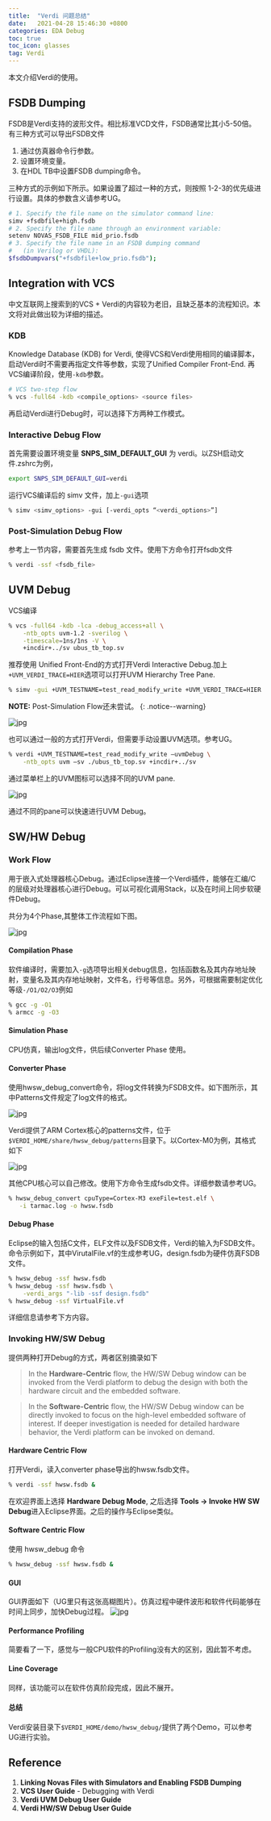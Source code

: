 ```yaml
---
title:  "Verdi 问题总结"
date:   2021-04-28 15:46:30 +0800
categories: EDA Debug
toc: true
toc_icon: glasses
tag: Verdi
---
```


本文介绍Verdi的使用。

## FSDB Dumping
FSDB是Verdi支持的波形文件。相比标准VCD文件，FSDB通常比其小5-50倍。有三种方式可以导出FSDB文件

1. 通过仿真器命令行参数。
2. 设置环境变量。
3. 在HDL TB中设置FSDB dumping命令。

三种方式的示例如下所示。如果设置了超过一种的方式，则按照 1-2-3的优先级进行设置。具体的参数含义请参考UG。
```bash 
# 1. Specify the file name on the simulator command line:
simv +fsdbfile+high.fsdb
# 2. Specify the file name through an environment variable:
setenv NOVAS_FSDB_FILE mid_prio.fsdb
# 3. Specify the file name in an FSDB dumping command 
#   (in Verilog or VHDL):
$fsdbDumpvars("+fsdbfile+low_prio.fsdb");
```


## Integration with VCS
中文互联网上搜索到的VCS + Verdi的内容较为老旧，且缺乏基本的流程知识。本文将对此做出较为详细的描述。

### KDB
Knowledge Database (KDB) for Verdi, 使得VCS和Verdi使用相同的编译脚本，启动Verdi时不需要再指定文件等参数，实现了Unified Compiler Front-End. 再VCS编译阶段，使用`-kdb`参数。
```bash
# VCS two-step flow
% vcs -full64 -kdb <compile_options> <source files>
```
再启动Verdi进行Debug时，可以选择下方两种工作模式。

### Interactive Debug Flow
首先需要设置环境变量 **SNPS_SIM_DEFAULT_GUI** 为 verdi。以ZSH启动文件.zshrc为例，
```zsh
export SNPS_SIM_DEFAULT_GUI=verdi
```

运行VCS编译后的 simv 文件，加上`-gui`选项
``` bash
% simv <simv_options> -gui [-verdi_opts “<verdi_options>”]
```
### Post-Simulation Debug Flow 
参考上一节内容，需要首先生成 fsdb 文件。使用下方命令打开fsdb文件
```bash
% verdi -ssf <fsdb_file>
```


## UVM Debug

VCS编译 
```bash
% vcs -full64 -kdb -lca -debug_access+all \
    -ntb_opts uvm-1.2 -sverilog \
    -timescale=1ns/1ns -V \
    +incdir+../sv ubus_tb_top.sv
```

推荐使用 Unified Front-End的方式打开Verdi Interactive Debug.加上`+UVM_VERDI_TRACE=HIER`选项可以打开UVM Hierarchy Tree Pane. 
```bash
% simv -gui +UVM_TESTNAME=test_read_modify_write +UVM_VERDI_TRACE=HIER
```
**NOTE:** Post-Simulation Flow还未尝试。
{: .notice--warning}

![jpg]({{site.url}}/assets/Verdi/UVM_debug/hier_tree_pane.jpg)

也可以通过一般的方式打开Verdi，但需要手动设置UVM选项。参考UG。
```bash
% verdi +UVM_TESTNAME=test_read_modify_write –uvmDebug \
    -ntb_opts uvm –sv ./ubus_tb_top.sv +incdir+../sv
```
通过菜单栏上的UVM图标可以选择不同的UVM pane.

![jpg]({{site.url}}/assets/Verdi/UVM_debug/uvm_pane.jpg)

通过不同的pane可以快速进行UVM Debug。

## SW/HW Debug

### Work Flow
用于嵌入式处理器核心Debug。通过Eclipse连接一个Verdi插件，能够在汇编/C的层级对处理器核心进行Debug。可以可视化调用Stack，以及在时间上同步软硬件Debug。

共分为4个Phase,其整体工作流程如下图。

![jpg]({{site.url}}/assets/Verdi/HW_SW_Debug/Flow.jpg)

#### Compilation Phase
软件编译时，需要加入`-g`选项导出相关debug信息，包括函数名及其内存地址映射，变量名及其内存地址映射，文件名，行号等信息。另外，可根据需要制定优化等级`-/O1/O2/O3`例如

```bash
% gcc -g -O1
% armcc -g -O3
```

#### Simulation Phase 
CPU仿真，输出log文件，供后续Converter Phase 使用。

#### Converter Phase 
使用hwsw_debug_convert命令，将log文件转换为FSDB文件。如下图所示，其中Patterns文件规定了log文件的格式。

![jpg]({{site.url}}/assets/Verdi/HW_SW_Debug/Convert_Flow.jpg)

Verdi提供了ARM Cortex核心的patterns文件，位于 `$VERDI_HOME/share/hwsw_debug/patterns`目录下。以Cortex-M0为例，其格式如下

![jpg]({{site.url}}/assets/Verdi/HW_SW_Debug/Patterns_M0.jpg)

其他CPU核心可以自己修改。使用下方命令生成fsdb文件。详细参数请参考UG。
```bash
% hwsw_debug_convert cpuType=Cortex-M3 exeFile=test.elf \
   -i tarmac.log -o hwsw.fsdb
```

#### Debug Phase 
Eclipse的输入包括C文件，ELF文件以及FSDB文件，Verdi的输入为FSDB文件。命令示例如下，其中VirutalFile.vf的生成参考UG，design.fsdb为硬件仿真FSDB文件。
```bash
% hwsw_debug -ssf hwsw.fsdb
% hwsw_debug -ssf hwsw.fsdb \
    -verdi_args "-lib -ssf design.fsdb"
% hwsw_debug -ssf VirtualFile.vf
```
详细信息请参考下方内容。

### Invoking HW/SW Debug

提供两种打开Debug的方式，两者区别摘录如下
>In the **Hardware-Centric** flow, the HW/SW Debug window can be invoked from the Verdi platform to debug the design with both the hardware circuit and the embedded software.

>In the **Software-Centric** flow, the HW/SW Debug window can be directly invoked to focus on the high-level embedded software of interest. If deeper investigation is needed for detailed hardware behavior, the Verdi platform can be invoked on demand.

#### Hardware Centric Flow
打开Verdi，读入converter phase导出的hwsw.fsdb文件。
```bash
% verdi -ssf hwsw.fsdb &
```
在欢迎界面上选择 **Hardware Debug Mode**, 之后选择 **Tools -> Invoke HW SW Debug**进入Eclipse界面。之后的操作与Eclipse类似。

#### Software Centric Flow
使用 hwsw_debug 命令
```bash
% hwsw_debug -ssf hwsw.fsdb &
```

#### GUI 
GUI界面如下（UG里只有这张高糊图片）。仿真过程中硬件波形和软件代码能够在时间上同步，加快Debug过程。
![jpg]({{site.url}}/assets/Verdi/HW_SW_Debug/Eclipse_GUI.jpg)

#### Performance Profiling
简要看了一下，感觉与一般CPU软件的Profiling没有大的区别，因此暂不考虑。

#### Line Coverage
同样，该功能可以在软件仿真阶段完成，因此不展开。

#### 总结
Verdi安装目录下`$VERDI_HOME/demo/hwsw_debug/`提供了两个Demo，可以参考UG进行实验。

## Reference

1. **Linking Novas Files with Simulators and Enabling FSDB Dumping**
2. **VCS User Guide** - Debugging with Verdi
3. **Verdi UVM Debug User Guide** 
4. **Verdi HW/SW Debug User Guide**
